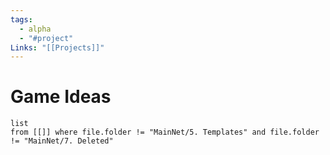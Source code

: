 ```yaml
---
tags:
  - alpha
  - "#project"
Links: "[[Projects]]"
---
```

# Game Ideas
```dataview
list
from [[]] where file.folder != "MainNet/5. Templates" and file.folder != "MainNet/7. Deleted"
```






